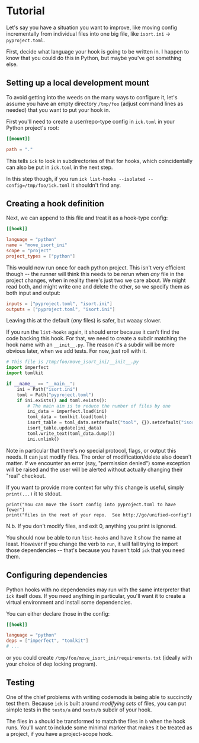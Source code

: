 # Tutorial

Let's say you have a situation you want to improve, like moving config
incrementally from individual files into one big file, like `isort.ini` ->
`pyproject.toml`.

First, decide what language your hook is going to be written in.  I happen to
know that you could do this in Python, but maybe you've got something else.

## Setting up a local development mount

To avoid getting into the weeds on the many ways to configure it, let's assume
you have an empty directory `/tmp/foo` (adjust command lines as needed) that you
want to put your hook in.

First you'll need to create a user/repo-type config in `ick.toml` in your Python project's root:

```toml
[[mount]]

path = "."
```

This tells `ick` to look in subdirectories of that for hooks, which
coincidentally can also be put in `ick.toml` in the next step.

In this step though, if you run `ick list-hooks --isolated
--config=/tmp/foo/ick.toml` it shouldn't find any.

## Creating a hook definition

Next, we can append to this file and treat it as a hook-type config:

```toml
[[hook]]

language = "python"
name = "move_isort_ini"
scope = "project"
project_types = ["python"]
```

This would now run once for each python project.  This isn't very efficient
though -- the runner will think this needs to be rerun when *any* file in the
project changes, when in reality there's just two we care about.  We might read
both, and might write one and delete the other, so we specify them as both input
and output:

```toml
inputs = ["pyproject.toml", "isort.ini"]
outputs = ["pyproject.toml", "isort.ini"]
```

Leaving this at the default (*any* files) is safer, but waaay slower.

If you run the `list-hooks` again, it should error because it can't find the
code backing this hook.  For that, we need to create a subdir matching the hook
name with an `__init__.py`.  The reason it's a subdir will be more obvious
later, when we add tests.  For now, just roll with it.

```py
# This file is /tmp/foo/move_isort_ini/__init__.py
import imperfect
import tomlkit

if __name__ == "__main__":
    ini = Path("isort.ini")
    toml = Path("pyproject.toml")
    if ini.exists() and toml.exists():
        # The main aim is to reduce the number of files by one
        ini_data = imperfect.load(ini)
        toml_data = tomlkit.load(toml)
        isort_table = toml_data.setdefault("tool", {}).setdefault("isort", {})
        isort_table.update(ini_data)
        toml.write_text(toml_data.dump())
        ini.unlink()
```

Note in particular that there's no special protocol, flags, or output this
needs.  It can just modify files.  The order of modification/delete also doesn't
matter.  If we encounter an error (say, "permission denied") some exception will
be raised and the user will be alerted without actually changing their "real"
checkout.

If you want to provide more context for why this change is useful, simply
`print(...)` it to stdout.

```
print("You can move the isort config into pyproject.toml to have fewer")
print("files in the root of your repo.  See http://go/unified-config")
```

N.b. If you don't modify files, and exit 0, anything you print is ignored.

You should now be able to run `list-hooks` and have it show the name at least.
However if you change the verb to `run`, it will fail trying to import those
dependencies -- that's because you haven't told `ick` that you need them.

## Configuring dependencies

Python hooks with no dependencies may run with the same interpreter that `ick`
itself does.  If you need anything in particular, you'll want it to create a
virtual environment and install some dependencies.

You can either declare those in the config:

```toml
[[hook]]

language = "python"
deps = ["imperfect", "tomlkit"]
# ...
```

or you could create `/tmp/foo/move_isort_ini/requirements.txt` (ideally with
your choice of dep locking program).

## Testing

One of the chief problems with writing codemods is being able to succinctly test
them.  Because `ick` is built around *modifying* *sets* of files, you can put
simple tests in the `tests/a` and `tests/b` subdir of your hook.

The files in `a` should be transformed to match the files in `b` when the hook
runs.  You'll want to include some minimal marker that makes it be treated as a
project, if you have a project-scope hook.
